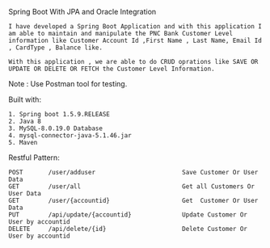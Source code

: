 Spring Boot With JPA and Oracle Integration

	I have developed a Spring Boot Application and with this application I am able to maintain and manipulate the PNC Bank Customer Level information like Customer Account Id ,First Name , Last Name, Email Id , CardType , Balance like.

	With this application , we are able to do CRUD oprations like SAVE OR UPDATE OR DELETE OR FETCH the Customer Level Information.

Note : Use Postman tool for testing.

Built with:

	1. Spring boot 1.5.9.RELEASE
	2. Java 8
	3. MySQL-8.0.19.0 Database  
	4. mysql-connector-java-5.1.46.jar 
	5. Maven

Restful Pattern:

	POST 	   /user/adduser						Save Customer Or User Data
	GET 	   /user/all							Get all Customers Or User Data 
	GET 	   /user/{accountid}					Get  Customer Or User Data
	PUT 	   /api/update/{accountid}				Update Customer Or User by accountid
	DELETE 	   /api/delete/{id}						Delete Customer Or User by accountid
	
	














